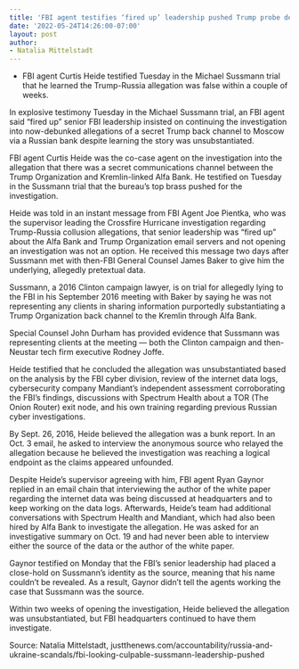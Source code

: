 ```yaml
---
title: 'FBI agent testifies ‘fired up’ leadership pushed Trump probe despite flimsy evidence'
date: '2022-05-24T14:26:00-07:00'
layout: post
author:
- Natalia Mittelstadt
---
```


- FBI agent Curtis Heide testified Tuesday in the Michael Sussmann trial that he learned the Trump-Russia allegation was false within a couple of weeks.

In explosive testimony Tuesday in the Michael Sussmann trial, an FBI agent said “fired up” senior FBI leadership insisted on continuing the investigation into now-debunked allegations of a secret Trump back channel to Moscow via a Russian bank despite learning the story was unsubstantiated.

FBI agent Curtis Heide was the co-case agent on the investigation into the allegation that there was a secret communications channel between the Trump Organization and Kremlin-linked Alfa Bank. He testified on Tuesday in the Sussmann trial that the bureau’s top brass pushed for the investigation.

Heide was told in an instant message from FBI Agent Joe Pientka, who was the supervisor leading the Crossfire Hurricane investigation regarding Trump-Russia collusion allegations, that senior leadership was “fired up” about the Alfa Bank and Trump Organization email servers and not opening an investigation was not an option. He received this message two days after Sussmann met with then-FBI General Counsel James Baker to give him the underlying, allegedly pretextual data.

Sussmann, a 2016 Clinton campaign lawyer, is on trial for allegedly lying to the FBI in his September 2016 meeting with Baker by saying he was not representing any clients in sharing information purportedly substantiating a Trump Organization back channel to the Kremlin through Alfa Bank.

Special Counsel John Durham has provided evidence that Sussmann was representing clients at the meeting — both the Clinton campaign and then-Neustar tech firm executive Rodney Joffe.

Heide testified that he concluded the allegation was unsubstantiated based on the analysis by the FBI cyber division, review of the internet data logs, cybersecurity company Mandiant’s independent assessment corroborating the FBI’s findings, discussions with Spectrum Health about a TOR (The Onion Router) exit node, and his own training regarding previous Russian cyber investigations.

By Sept. 26, 2016, Heide believed the allegation was a bunk report. In an Oct. 3 email, he asked to interview the anonymous source who relayed the allegation because he believed the investigation was reaching a logical endpoint as the claims appeared unfounded.

Despite Heide’s supervisor agreeing with him, FBI agent Ryan Gaynor replied in an email chain that interviewing the author of the white paper regarding the internet data was being discussed at headquarters and to keep working on the data logs. Afterwards, Heide’s team had additional conversations with Spectrum Health and Mandiant, which had also been hired by Alfa Bank to investigate the allegation. He was asked for an investigative summary on Oct. 19 and had never been able to interview either the source of the data or the author of the white paper.

Gaynor testified on Monday that the FBI’s senior leadership had placed a close-hold on Sussmann’s identity as the source, meaning that his name couldn’t be revealed. As a result, Gaynor didn’t tell the agents working the case that Sussmann was the source.

Within two weeks of opening the investigation, Heide believed the allegation was unsubstantiated, but FBI headquarters continued to have them investigate.

Source: Natalia Mittelstadt, justthenews.com/accountability/russia-and-ukraine-scandals/fbi-looking-culpable-sussmann-leadership-pushed

